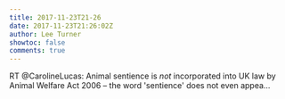 ```yaml
---
title: 2017-11-23T21-26
date: 2017-11-23T21:26:02Z
author: Lee Turner
showtoc: false
comments: true
---
```


RT @CarolineLucas: Animal sentience is *not* incorporated into UK law by Animal Welfare Act 2006 – the word 'sentience' does not even appea…

